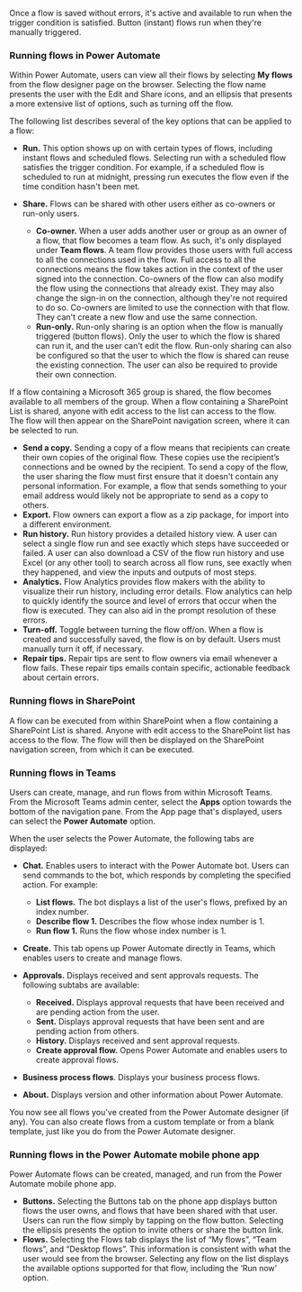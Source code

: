 Once a flow is saved without errors, it's active and available to run when the trigger condition is satisfied. Button (instant) flows run when they're manually triggered.

### Running flows in Power Automate

Within Power Automate, users can view all their flows by selecting **My flows** from the flow designer page on the browser. Selecting the flow name presents the user with the Edit and Share icons, and an ellipsis that presents a more extensive list of options, such as turning off the flow.

The following list describes several of the key options that can be applied to a flow:

 -  **Run.** This option shows up on with certain types of flows, including instant flows and scheduled flows. Selecting run with a scheduled flow satisfies the trigger condition. For example, if a scheduled flow is scheduled to run at midnight, pressing run executes the flow even if the time condition hasn't been met.
 -  **Share.** Flows can be shared with other users either as co-owners or run-only users.
    
     -  **Co-owner.** When a user adds another user or group as an owner of a flow, that flow becomes a team flow. As such, it's only displayed under **Team flows**. A team flow provides those users with full access to all the connections used in the flow. Full access to all the connections means the flow takes action in the context of the user signed into the connection. ‎Co-owners of the flow can also modify the flow using the connections that already exist. They may also change the sign-in on the connection, although they're not required to do so. Co-owners are limited to use the connection with that flow. They can't create a new flow and use the same connection.
     -  **Run-only.** Run-only sharing is an option when the flow is manually triggered (button flows). Only the user to which the flow is shared can run it, and the user can't edit the flow. Run-only sharing can also be configured so that the user to which the flow is shared can reuse the existing connection. The user can also be required to provide their own connection.

If a flow containing a Microsoft 365 group is shared, the flow becomes available to all members of the group. When a flow containing a SharePoint List is shared, anyone with edit access to the list can access to the flow. The flow will then appear on the SharePoint navigation screen, where it can be selected to run.

 -  **Send a copy.** Sending a copy of a flow means that recipients can create their own copies of the original flow. These copies use the recipient’s connections and be owned by the recipient. To send a copy of the flow, the user sharing the flow must first ensure that it doesn't contain any personal information. For example, a flow that sends something to your email address would likely not be appropriate to send as a copy to others.
 -  **Export.** Flow owners can export a flow as a zip package, for import into a different environment.
 -  **Run history.** Run history provides a detailed history view. A user can select a single flow run and see exactly which steps have succeeded or failed. A user can also download a CSV of the flow run history and use Excel (or any other tool) to search across all flow runs, see exactly when they happened, and view the inputs and outputs of most steps.
 -  **Analytics.** Flow Analytics provides flow makers with the ability to visualize their run history, including error details. Flow analytics can help to quickly identify the source and level of errors that occur when the flow is executed. They can also aid in the prompt resolution of these errors.
 -  **Turn-off.** Toggle between turning the flow off/on. When a flow is created and successfully saved, the flow is on by default. Users must manually turn it off, if necessary.
 -  **Repair tips.** Repair tips are sent to flow owners via email whenever a flow fails. These repair tips emails contain specific, actionable feedback about certain errors.

### Running flows in SharePoint

A flow can be executed from within SharePoint when a flow containing a SharePoint List is shared. Anyone with edit access to the SharePoint list has access to the flow. The flow will then be displayed on the SharePoint navigation screen, from which it can be executed.

### Running flows in Teams

Users can create, manage, and run flows from within Microsoft Teams. From the Microsoft Teams admin center, select the **Apps** option towards the bottom of the navigation pane. From the App page that's displayed, users can select the **Power Automate** option.

When the user selects the Power Automate, the following tabs are displayed:

 -  **Chat.** Enables users to interact with the Power Automate bot. Users can send commands to the bot, which responds by completing the specified action. For example:
    
     -  **List flows.** The bot displays a list of the user's flows, prefixed by an index number.
     -  **Describe flow 1.** Describes the flow whose index number is 1.
     -  **Run flow 1.** Runs the flow whose index number is 1.
 -  **Create.** This tab opens up Power Automate directly in Teams, which enables users to create and manage flows.
 -  **Approvals.** Displays received and sent approvals requests. The following subtabs are available:
    
     -  **Received.** Displays approval requests that have been received and are pending action from the user.
     -  **Sent.** Displays approval requests that have been sent and are pending action from others.
     -  **History.** Displays received and sent approval requests.
     -  **Create approval flow.** Opens Power Automate and enables users to create approval flows.
 -  **Business process flows**. Displays your business process flows.
 -  **About.** Displays version and other information about Power Automate.

You now see all flows you've created from the Power Automate designer (if any). You can also create flows from a custom template or from a blank template, just like you do from the Power Automate designer.

### Running flows in the Power Automate mobile phone app

Power Automate flows can be created, managed, and run from the Power Automate mobile phone app.

 -  **Buttons.** Selecting the Buttons tab on the phone app displays button flows the user owns, and flows that have been shared with that user. Users can run the flow simply by tapping on the flow button. Selecting the ellipsis presents the option to invite others or share the button link.
 -  **Flows.** Selecting the Flows tab displays the list of “My flows”, “Team flows”, and “Desktop flows”. This information is consistent with what the user would see from the browser. Selecting any flow on the list displays the available options supported for that flow, including the ‘Run now’ option.
